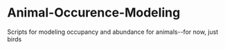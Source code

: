 # Animal-Occurence-Modeling
Scripts for modeling occupancy and abundance for animals--for now, just birds
